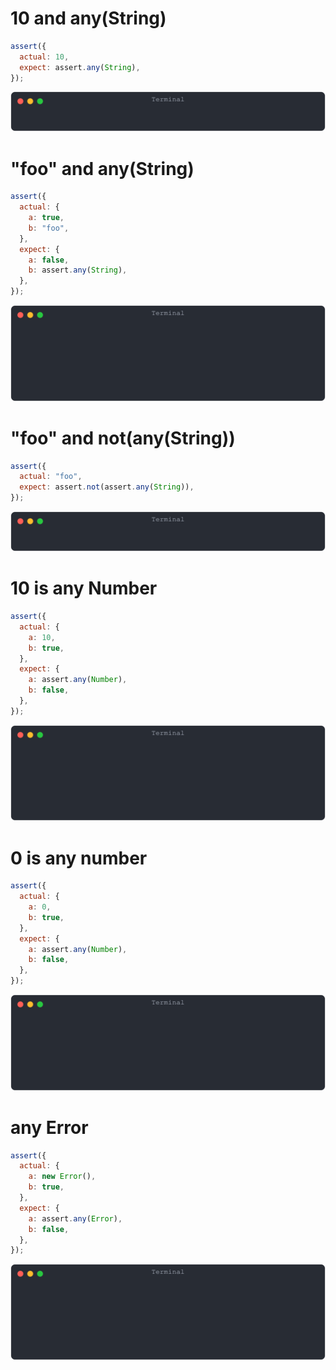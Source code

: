 # 10 and any(String)

```js
assert({
  actual: 10,
  expect: assert.any(String),
});
```

![img](<./assert_any/10 and any(String).svg>)

# "foo" and any(String)

```js
assert({
  actual: {
    a: true,
    b: "foo",
  },
  expect: {
    a: false,
    b: assert.any(String),
  },
});
```

![img](<./assert_any/"foo" and any(String).svg>)

# "foo" and not(any(String))

```js
assert({
  actual: "foo",
  expect: assert.not(assert.any(String)),
});
```

![img](<./assert_any/"foo" and not(any(String)).svg>)

# 10 is any Number

```js
assert({
  actual: {
    a: 10,
    b: true,
  },
  expect: {
    a: assert.any(Number),
    b: false,
  },
});
```

![img](<./assert_any/10 is any Number.svg>)

# 0 is any number

```js
assert({
  actual: {
    a: 0,
    b: true,
  },
  expect: {
    a: assert.any(Number),
    b: false,
  },
});
```

![img](<./assert_any/0 is any number.svg>)

# any Error

```js
assert({
  actual: {
    a: new Error(),
    b: true,
  },
  expect: {
    a: assert.any(Error),
    b: false,
  },
});
```

![img](<./assert_any/any Error.svg>)


